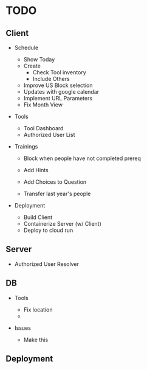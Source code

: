 # TODO

## Client

* Schedule
    
    * Show Today
    * Create
        * Check Tool inventory
        * Include Others
    * Improve US Block selection
    * Updates with google calendar
    * Implement URL Parameters
    * Fix Month View

* Tools
    * Tool Dashboard
    * Authorized User List

* Trainings
    * Block when people have not completed prereq

    * Add Hints
    * Add Choices to Question
    * Transfer last year's people

* Deployment
    * Build Client
    * Containerize Server (w/ Client)
    * Deploy to cloud run

## Server

* Authorized User Resolver

## DB

* Tools
    * Fix location
    * 

* Issues
    * Make this


## Deployment